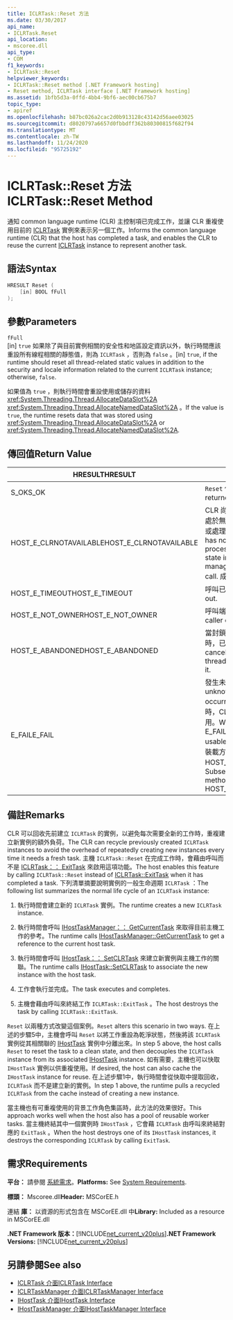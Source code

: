 ```yaml
---
title: ICLRTask::Reset 方法
ms.date: 03/30/2017
api_name:
- ICLRTask.Reset
api_location:
- mscoree.dll
api_type:
- COM
f1_keywords:
- ICLRTask::Reset
helpviewer_keywords:
- ICLRTask::Reset method [.NET Framework hosting]
- Reset method, ICLRTask interface [.NET Framework hosting]
ms.assetid: 1bfb5d3a-0ffd-4bb4-9bf6-aec00cb675b7
topic_type:
- apiref
ms.openlocfilehash: b87bc026a2cac2d0b913128c43142d56aee03025
ms.sourcegitcommit: d8020797a6657d0fbbdff362b80300815f682f94
ms.translationtype: MT
ms.contentlocale: zh-TW
ms.lasthandoff: 11/24/2020
ms.locfileid: "95725192"
---
```

# <a name="iclrtaskreset-method"></a><span data-ttu-id="79ecd-102">ICLRTask::Reset 方法</span><span class="sxs-lookup"><span data-stu-id="79ecd-102">ICLRTask::Reset Method</span></span>

<span data-ttu-id="79ecd-103">通知 common language runtime (CLR) 主控制項已完成工作，並讓 CLR 重複使用目前的 [ICLRTask](iclrtask-interface.md) 實例來表示另一個工作。</span><span class="sxs-lookup"><span data-stu-id="79ecd-103">Informs the common language runtime (CLR) that the host has completed a task, and enables the CLR to reuse the current [ICLRTask](iclrtask-interface.md) instance to represent another task.</span></span>  
  
## <a name="syntax"></a><span data-ttu-id="79ecd-104">語法</span><span class="sxs-lookup"><span data-stu-id="79ecd-104">Syntax</span></span>  
  
```cpp  
HRESULT Reset (  
    [in] BOOL fFull  
);  
```  
  
## <a name="parameters"></a><span data-ttu-id="79ecd-105">參數</span><span class="sxs-lookup"><span data-stu-id="79ecd-105">Parameters</span></span>  

 `fFull`  
 <span data-ttu-id="79ecd-106">[in] `true` 如果除了與目前實例相關的安全性和地區設定資訊以外，執行時間應該重設所有線程相關的靜態值，則為 `ICLRTask` ，否則為 `false` 。</span><span class="sxs-lookup"><span data-stu-id="79ecd-106">[in] `true`, if the runtime should reset all thread-related static values in addition to the security and locale information related to the current `ICLRTask` instance; otherwise, `false`.</span></span>  
  
 <span data-ttu-id="79ecd-107">如果值為 `true` ，則執行時間會重設使用或儲存的資料 <xref:System.Threading.Thread.AllocateDataSlot%2A> <xref:System.Threading.Thread.AllocateNamedDataSlot%2A> 。</span><span class="sxs-lookup"><span data-stu-id="79ecd-107">If the value is `true`, the runtime resets data that was stored using <xref:System.Threading.Thread.AllocateDataSlot%2A> or <xref:System.Threading.Thread.AllocateNamedDataSlot%2A>.</span></span>  
  
## <a name="return-value"></a><span data-ttu-id="79ecd-108">傳回值</span><span class="sxs-lookup"><span data-stu-id="79ecd-108">Return Value</span></span>  
  
|<span data-ttu-id="79ecd-109">HRESULT</span><span class="sxs-lookup"><span data-stu-id="79ecd-109">HRESULT</span></span>|<span data-ttu-id="79ecd-110">描述</span><span class="sxs-lookup"><span data-stu-id="79ecd-110">Description</span></span>|  
|-------------|-----------------|  
|<span data-ttu-id="79ecd-111">S_OK</span><span class="sxs-lookup"><span data-stu-id="79ecd-111">S_OK</span></span>|<span data-ttu-id="79ecd-112">`Reset` 傳回成功。</span><span class="sxs-lookup"><span data-stu-id="79ecd-112">`Reset` returned successfully.</span></span>|  
|<span data-ttu-id="79ecd-113">HOST_E_CLRNOTAVAILABLE</span><span class="sxs-lookup"><span data-stu-id="79ecd-113">HOST_E_CLRNOTAVAILABLE</span></span>|<span data-ttu-id="79ecd-114">CLR 尚未載入至進程，或 CLR 處於無法執行 managed 程式碼或處理呼叫的狀態。</span><span class="sxs-lookup"><span data-stu-id="79ecd-114">The CLR has not been loaded into a process, or the CLR is in a state in which it cannot run managed code or process the call.</span></span> <span data-ttu-id="79ecd-115">成功</span><span class="sxs-lookup"><span data-stu-id="79ecd-115">successfully</span></span>|  
|<span data-ttu-id="79ecd-116">HOST_E_TIMEOUT</span><span class="sxs-lookup"><span data-stu-id="79ecd-116">HOST_E_TIMEOUT</span></span>|<span data-ttu-id="79ecd-117">呼叫已超時。</span><span class="sxs-lookup"><span data-stu-id="79ecd-117">The call timed out.</span></span>|  
|<span data-ttu-id="79ecd-118">HOST_E_NOT_OWNER</span><span class="sxs-lookup"><span data-stu-id="79ecd-118">HOST_E_NOT_OWNER</span></span>|<span data-ttu-id="79ecd-119">呼叫端沒有擁有鎖定。</span><span class="sxs-lookup"><span data-stu-id="79ecd-119">The caller does not own the lock.</span></span>|  
|<span data-ttu-id="79ecd-120">HOST_E_ABANDONED</span><span class="sxs-lookup"><span data-stu-id="79ecd-120">HOST_E_ABANDONED</span></span>|<span data-ttu-id="79ecd-121">當封鎖的執行緒或光纖正在等候時，已取消事件。</span><span class="sxs-lookup"><span data-stu-id="79ecd-121">An event was canceled while a blocked thread or fiber was waiting on it.</span></span>|  
|<span data-ttu-id="79ecd-122">E_FAIL</span><span class="sxs-lookup"><span data-stu-id="79ecd-122">E_FAIL</span></span>|<span data-ttu-id="79ecd-123">發生未知的嚴重失敗。</span><span class="sxs-lookup"><span data-stu-id="79ecd-123">An unknown catastrophic failure occurred.</span></span> <span data-ttu-id="79ecd-124">當方法傳回 E_FAIL 時，CLR 在進程內將無法再使用。</span><span class="sxs-lookup"><span data-stu-id="79ecd-124">When a method returns E_FAIL, the CLR is no longer usable within the process.</span></span> <span data-ttu-id="79ecd-125">對裝載方法的後續呼叫會傳回 HOST_E_CLRNOTAVAILABLE。</span><span class="sxs-lookup"><span data-stu-id="79ecd-125">Subsequent calls to hosting methods return HOST_E_CLRNOTAVAILABLE.</span></span>|  
  
## <a name="remarks"></a><span data-ttu-id="79ecd-126">備註</span><span class="sxs-lookup"><span data-stu-id="79ecd-126">Remarks</span></span>  

 <span data-ttu-id="79ecd-127">CLR 可以回收先前建立 `ICLRTask` 的實例，以避免每次需要全新的工作時，重複建立新實例的額外負荷。</span><span class="sxs-lookup"><span data-stu-id="79ecd-127">The CLR can recycle previously created `ICLRTask` instances to avoid the overhead of repeatedly creating new instances every time it needs a fresh task.</span></span> <span data-ttu-id="79ecd-128">主機 `ICLRTask::Reset` 在完成工作時，會藉由呼叫而不是 [ICLRTask：： ExitTask](iclrtask-exittask-method.md) 來啟用這項功能。</span><span class="sxs-lookup"><span data-stu-id="79ecd-128">The host enables this feature by calling `ICLRTask::Reset` instead of [ICLRTask::ExitTask](iclrtask-exittask-method.md) when it has completed a task.</span></span> <span data-ttu-id="79ecd-129">下列清單摘要說明實例的一般生命週期 `ICLRTask` ：</span><span class="sxs-lookup"><span data-stu-id="79ecd-129">The following list summarizes the normal life cycle of an `ICLRTask` instance:</span></span>  
  
1. <span data-ttu-id="79ecd-130">執行時間會建立新的 `ICLRTask` 實例。</span><span class="sxs-lookup"><span data-stu-id="79ecd-130">The runtime creates a new `ICLRTask` instance.</span></span>  
  
2. <span data-ttu-id="79ecd-131">執行時間會呼叫 [IHostTaskManager：： GetCurrentTask](ihosttaskmanager-getcurrenttask-method.md) 來取得目前主機工作的參考。</span><span class="sxs-lookup"><span data-stu-id="79ecd-131">The runtime calls [IHostTaskManager::GetCurrentTask](ihosttaskmanager-getcurrenttask-method.md) to get a reference to the current host task.</span></span>  
  
3. <span data-ttu-id="79ecd-132">執行時間會呼叫 [IHostTask：： SetCLRTask](ihosttask-setclrtask-method.md) 來建立新實例與主機工作的關聯。</span><span class="sxs-lookup"><span data-stu-id="79ecd-132">The runtime calls [IHostTask::SetCLRTask](ihosttask-setclrtask-method.md) to associate the new instance with the host task.</span></span>  
  
4. <span data-ttu-id="79ecd-133">工作會執行並完成。</span><span class="sxs-lookup"><span data-stu-id="79ecd-133">The task executes and completes.</span></span>  
  
5. <span data-ttu-id="79ecd-134">主機會藉由呼叫來終結工作 `ICLRTask::ExitTask` 。</span><span class="sxs-lookup"><span data-stu-id="79ecd-134">The host destroys the task by calling `ICLRTask::ExitTask`.</span></span>  
  
 <span data-ttu-id="79ecd-135">`Reset` 以兩種方式改變這個案例。</span><span class="sxs-lookup"><span data-stu-id="79ecd-135">`Reset` alters this scenario in two ways.</span></span> <span data-ttu-id="79ecd-136">在上述的步驟5中，主機會呼叫 `Reset` 以將工作重設為乾淨狀態，然後將該 `ICLRTask` 實例從其相關聯的 [IHostTask](ihosttask-interface.md) 實例中分離出來。</span><span class="sxs-lookup"><span data-stu-id="79ecd-136">In step 5 above, the host calls `Reset` to reset the task to a clean state, and then decouples the `ICLRTask` instance from its associated [IHostTask](ihosttask-interface.md) instance.</span></span> <span data-ttu-id="79ecd-137">如有需要，主機也可以快取 `IHostTask` 實例以供重複使用。</span><span class="sxs-lookup"><span data-stu-id="79ecd-137">If desired, the host can also cache the `IHostTask` instance for reuse.</span></span> <span data-ttu-id="79ecd-138">在上述步驟1中，執行時間會從快取中提取回收， `ICLRTask` 而不是建立新的實例。</span><span class="sxs-lookup"><span data-stu-id="79ecd-138">In step 1 above, the runtime pulls a recycled `ICLRTask` from the cache instead of creating a new instance.</span></span>  
  
 <span data-ttu-id="79ecd-139">當主機也有可重複使用的背景工作角色集區時，此方法的效果很好。</span><span class="sxs-lookup"><span data-stu-id="79ecd-139">This approach works well when the host also has a pool of reusable worker tasks.</span></span> <span data-ttu-id="79ecd-140">當主機終結其中一個實例時 `IHostTask` ，它會藉 `ICLRTask` 由呼叫來終結對應的 `ExitTask` 。</span><span class="sxs-lookup"><span data-stu-id="79ecd-140">When the host destroys one of its `IHostTask` instances, it destroys the corresponding `ICLRTask` by calling `ExitTask`.</span></span>  
  
## <a name="requirements"></a><span data-ttu-id="79ecd-141">需求</span><span class="sxs-lookup"><span data-stu-id="79ecd-141">Requirements</span></span>  

 <span data-ttu-id="79ecd-142">**平台：** 請參閱 [系統需求](../../get-started/system-requirements.md)。</span><span class="sxs-lookup"><span data-stu-id="79ecd-142">**Platforms:** See [System Requirements](../../get-started/system-requirements.md).</span></span>  
  
 <span data-ttu-id="79ecd-143">**標頭：** Mscoree.dll</span><span class="sxs-lookup"><span data-stu-id="79ecd-143">**Header:** MSCorEE.h</span></span>  
  
 <span data-ttu-id="79ecd-144">連結 **庫：** 以資源的形式包含在 MSCorEE.dll 中</span><span class="sxs-lookup"><span data-stu-id="79ecd-144">**Library:** Included as a resource in MSCorEE.dll</span></span>  
  
 <span data-ttu-id="79ecd-145">**.NET Framework 版本：**[!INCLUDE[net_current_v20plus](../../../../includes/net-current-v20plus-md.md)]</span><span class="sxs-lookup"><span data-stu-id="79ecd-145">**.NET Framework Versions:** [!INCLUDE[net_current_v20plus](../../../../includes/net-current-v20plus-md.md)]</span></span>  
  
## <a name="see-also"></a><span data-ttu-id="79ecd-146">另請參閱</span><span class="sxs-lookup"><span data-stu-id="79ecd-146">See also</span></span>

- [<span data-ttu-id="79ecd-147">ICLRTask 介面</span><span class="sxs-lookup"><span data-stu-id="79ecd-147">ICLRTask Interface</span></span>](iclrtask-interface.md)
- [<span data-ttu-id="79ecd-148">ICLRTaskManager 介面</span><span class="sxs-lookup"><span data-stu-id="79ecd-148">ICLRTaskManager Interface</span></span>](iclrtaskmanager-interface.md)
- [<span data-ttu-id="79ecd-149">IHostTask 介面</span><span class="sxs-lookup"><span data-stu-id="79ecd-149">IHostTask Interface</span></span>](ihosttask-interface.md)
- [<span data-ttu-id="79ecd-150">IHostTaskManager 介面</span><span class="sxs-lookup"><span data-stu-id="79ecd-150">IHostTaskManager Interface</span></span>](ihosttaskmanager-interface.md)
